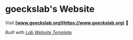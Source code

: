 
# goeckslab's Website

Visit **[www.goeckslab.org](https://www.goeckslab.org)** 🚀

_Built with [Lab Website Template](https://greene-lab.gitbook.io/lab-website-template-docs)_

